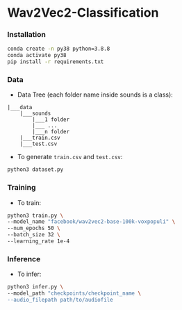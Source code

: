 # Wav2Vec2-Classification


### Installation
```bash
conda create -n py38 python=3.8.8
conda activate py38
pip install -r requirements.txt
```

### Data

- Data Tree (each folder name inside sounds is a class): 
```
|___data
    |___sounds
        |___1 folder
        |___ ...
        |___n folder
    |___train.csv
    |___test.csv
```
- To generate `train.csv` and  `test.csv`:
```bash
python3 dataset.py
```

### Training
- To train:
```bash
python3 train.py \
--model_name "facebook/wav2vec2-base-100k-voxpopuli" \
--num_epochs 50 \
--batch_size 32 \
--learning_rate 1e-4
```


### Inference
- To infer:

```bash
python3 infer.py \
--model_path "checkpoints/checkpoint_name \
--audio_filepath path/to/audiofile
```